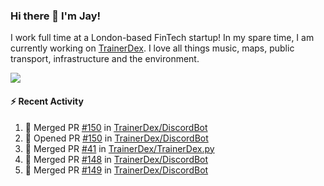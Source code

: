 ### Hi there 👋 I'm Jay!
I work full time at a London-based FinTech startup! In my spare time, I am currently working on [TrainerDex](https://www.github.com/TrainerDex). I love all things music, maps, public transport, infrastructure and the environment.

[<img src="https://github-readme-stats.vercel.app/api/wakatime?username=TurnrDev&layout=compact&custom_title=Last 7 Days Language Breakdown" />](https://wakatime.com/@TurnrDev)  

#### :zap: Recent Activity
<!--START_SECTION:activity-->
1. 🎉 Merged PR [#150](https://github.com/TrainerDex/DiscordBot/pull/150) in [TrainerDex/DiscordBot](https://github.com/TrainerDex/DiscordBot)
2. 💪 Opened PR [#150](https://github.com/TrainerDex/DiscordBot/pull/150) in [TrainerDex/DiscordBot](https://github.com/TrainerDex/DiscordBot)
3. 🎉 Merged PR [#41](https://github.com/TrainerDex/TrainerDex.py/pull/41) in [TrainerDex/TrainerDex.py](https://github.com/TrainerDex/TrainerDex.py)
4. 🎉 Merged PR [#148](https://github.com/TrainerDex/DiscordBot/pull/148) in [TrainerDex/DiscordBot](https://github.com/TrainerDex/DiscordBot)
5. 🎉 Merged PR [#149](https://github.com/TrainerDex/DiscordBot/pull/149) in [TrainerDex/DiscordBot](https://github.com/TrainerDex/DiscordBot)
<!--END_SECTION:activity-->

